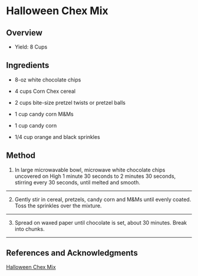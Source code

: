 # Halloween Chex Mix

## Overview

- Yield: 8 Cups

## Ingredients

- 8-oz white chocolate chips

- 4 cups Corn Chex cereal

- 2 cups bite-size pretzel twists or pretzel balls

- 1 cup candy corn M&Ms

- 1 cup candy corn

- 1/4 cup orange and black sprinkles

## Method

1. In large microwavable bowl, microwave white chocolate chips uncovered on High 1 minute 30 seconds to 2 minutes 30 seconds, stirring every 30 seconds, until melted and smooth.
---

2. Gently stir in cereal, pretzels, candy corn and M&Ms until evenly coated. Toss the sprinkles over the mixture.
---

3. Spread on waxed paper until chocolate is set, about 30 minutes. Break into chunks.
---

## References and Acknowledgments

[Halloween Chex Mix](https://www.plainchicken.com/halloween-chex-mix/)
